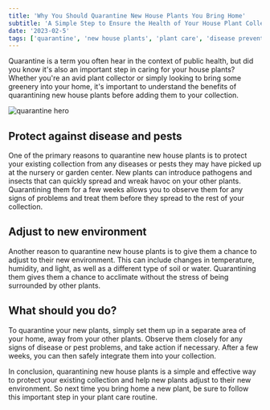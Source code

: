 ```yaml
---
title: 'Why You Should Quarantine New House Plants You Bring Home'
subtitle: 'A Simple Step to Ensure the Health of Your House Plant Collection'
date: '2023-02-5'
tags: ['quarantine', 'new house plants', 'plant care', 'disease prevention', 'pest prevention', 'environmental adjustment', 'house plant collection', 'greenery in the home']
---
```


Quarantine is a term you often hear in the context of public health, but did you know it's also an important step in caring for your house plants? Whether you're an avid plant collector or simply looking to bring some greenery into your home, it's important to understand the benefits of quarantining new house plants before adding them to your collection.

![quarantine hero](/images/hero/quarantine-new-house-plants.jpg)

## Protect against disease and pests

One of the primary reasons to quarantine new house plants is to protect your existing collection from any diseases or pests they may have picked up at the nursery or garden center. New plants can introduce pathogens and insects that can quickly spread and wreak havoc on your other plants. Quarantining them for a few weeks allows you to observe them for any signs of problems and treat them before they spread to the rest of your collection.

## Adjust to new environment

Another reason to quarantine new house plants is to give them a chance to adjust to their new environment. This can include changes in temperature, humidity, and light, as well as a different type of soil or water. Quarantining them gives them a chance to acclimate without the stress of being surrounded by other plants.

## What should you do?

To quarantine your new plants, simply set them up in a separate area of your home, away from your other plants. Observe them closely for any signs of disease or pest problems, and take action if necessary. After a few weeks, you can then safely integrate them into your collection.

In conclusion, quarantining new house plants is a simple and effective way to protect your existing collection and help new plants adjust to their new environment. So next time you bring home a new plant, be sure to follow this important step in your plant care routine.
